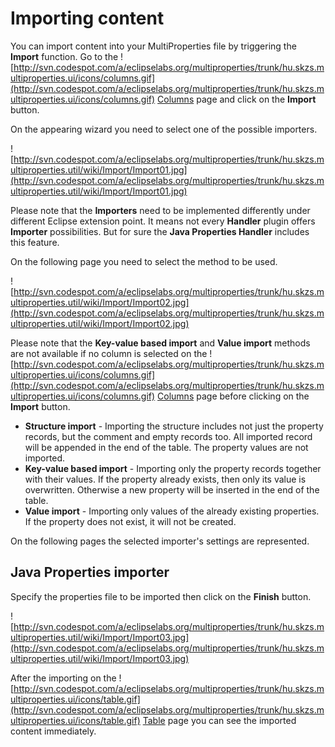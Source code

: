 # Importing content #
You can import content into your MultiProperties file by triggering the **Import** function. Go to the ![http://svn.codespot.com/a/eclipselabs.org/multiproperties/trunk/hu.skzs.multiproperties.ui/icons/columns.gif](http://svn.codespot.com/a/eclipselabs.org/multiproperties/trunk/hu.skzs.multiproperties.ui/icons/columns.gif) [Columns](FeaturesOfEditor#Columns.md) page and click on the **Import** button.

On the appearing wizard you need to select one of the possible importers.

![http://svn.codespot.com/a/eclipselabs.org/multiproperties/trunk/hu.skzs.multiproperties.util/wiki/Import/Import01.jpg](http://svn.codespot.com/a/eclipselabs.org/multiproperties/trunk/hu.skzs.multiproperties.util/wiki/Import/Import01.jpg)

Please note that the **Importers** need to be implemented differently under different Eclipse extension point. It means not every **Handler** plugin offers **Importer** possibilities. But for sure the **Java Properties Handler** includes this feature.

On the following page you need to select the method to be used.

![http://svn.codespot.com/a/eclipselabs.org/multiproperties/trunk/hu.skzs.multiproperties.util/wiki/Import/Import02.jpg](http://svn.codespot.com/a/eclipselabs.org/multiproperties/trunk/hu.skzs.multiproperties.util/wiki/Import/Import02.jpg)

Please note that the **Key-value based import** and **Value import** methods are not available if no column is selected on the ![http://svn.codespot.com/a/eclipselabs.org/multiproperties/trunk/hu.skzs.multiproperties.ui/icons/columns.gif](http://svn.codespot.com/a/eclipselabs.org/multiproperties/trunk/hu.skzs.multiproperties.ui/icons/columns.gif) [Columns](FeaturesOfEditor#Columns.md) page before clicking on the **Import** button.
  * **Structure import** - Importing the structure includes not just the property records, but the comment and empty records too. All imported record will be appended in the end of the table. The property values are not imported.
  * **Key-value based import** - Importing only the property records together with their values. If the property already exists, then only its value is overwritten. Otherwise a new property will be inserted in the end of the table.
  * **Value import** - Importing only values of the already existing properties. If the property does not exist, it will not be created.

On the following pages the selected importer's settings are represented.

## Java Properties importer ##

Specify the properties file to be imported then click on the **Finish** button.

![http://svn.codespot.com/a/eclipselabs.org/multiproperties/trunk/hu.skzs.multiproperties.util/wiki/Import/Import03.jpg](http://svn.codespot.com/a/eclipselabs.org/multiproperties/trunk/hu.skzs.multiproperties.util/wiki/Import/Import03.jpg)

After the importing on the ![http://svn.codespot.com/a/eclipselabs.org/multiproperties/trunk/hu.skzs.multiproperties.ui/icons/table.gif](http://svn.codespot.com/a/eclipselabs.org/multiproperties/trunk/hu.skzs.multiproperties.ui/icons/table.gif) [Table](FeaturesOfEditor#Table.md) page you can see the imported content immediately.